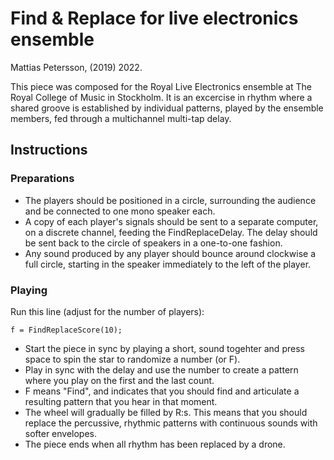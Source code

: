 # Find & Replace for live electronics ensemble
 Mattias Petersson, (2019) 2022.
 
 This piece was composed for the Royal Live Electronics ensemble at The Royal College of Music in Stockholm. 
 It is an excercise in rhythm where a shared groove is established by individual patterns, played by the ensemble members,
 fed through a multichannel multi-tap delay.

## Instructions

### Preparations
- The players should be positioned in a circle, surrounding the audience
and be connected to one mono speaker each.
- A copy of each player's signals should be sent to a separate computer,
on a discrete channel, feeding the FindReplaceDelay. The delay should be
sent back to the circle of speakers in a one-to-one fashion.
- Any sound produced by any player should bounce around clockwise a full circle,
starting in the speaker immediately to the left of the player.

### Playing
Run this line (adjust for the number of players):

```f = FindReplaceScore(10);```

- Start the piece in sync by playing a short, sound togehter and press space to spin the 
star to randomize a number (or F).
- Play in sync with the delay and use the number to create a pattern where you
play on the first and the last count.
- F means "Find", and indicates that you should find and articulate a resulting
pattern that you hear in that moment.
- The wheel will gradually be filled by R:s. This means that you should replace
the percussive, rhythmic patterns with continuous sounds with softer envelopes.
- The piece ends when all rhythm has been replaced by a drone.
